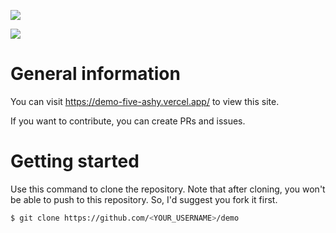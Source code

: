 ![](https://api.checklyhq.com/v1/badges/checks/e89d904c-a354-4ef3-9fbb-8bef13bcea99?style=flat&theme=dark&responseTime=true)

![](https://api.checklyhq.com/v1/badges/checks/e89d904c-a354-4ef3-9fbb-8bef13bcea99?style=flat&theme=dark)

# General information

You can visit https://demo-five-ashy.vercel.app/ to view this site.

If you want to contribute, you can create PRs and issues.

# Getting started

Use this command to clone the repository. Note that after cloning, you won't be able to push to this repository. So, I'd suggest you fork it first.

```Bash
$ git clone https://github.com/<YOUR_USERNAME>/demo
```